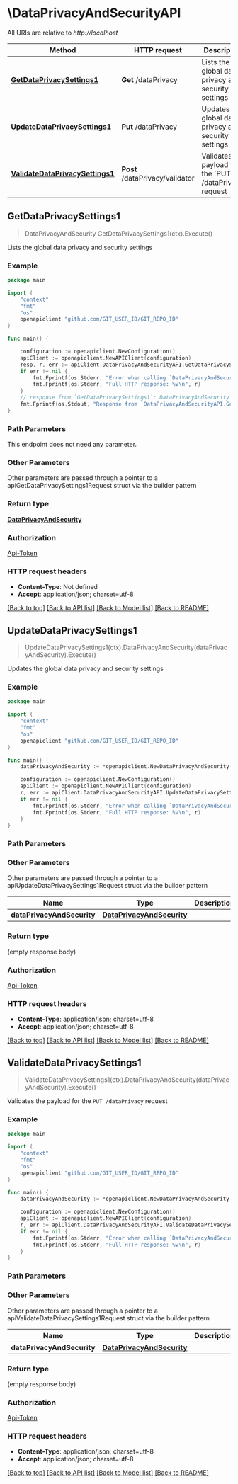 # \DataPrivacyAndSecurityAPI

All URIs are relative to *http://localhost*

Method | HTTP request | Description
------------- | ------------- | -------------
[**GetDataPrivacySettings1**](DataPrivacyAndSecurityAPI.md#GetDataPrivacySettings1) | **Get** /dataPrivacy | Lists the global data privacy and security settings
[**UpdateDataPrivacySettings1**](DataPrivacyAndSecurityAPI.md#UpdateDataPrivacySettings1) | **Put** /dataPrivacy | Updates the global data privacy and security settings
[**ValidateDataPrivacySettings1**](DataPrivacyAndSecurityAPI.md#ValidateDataPrivacySettings1) | **Post** /dataPrivacy/validator | Validates the payload for the &#x60;PUT /dataPrivacy&#x60; request



## GetDataPrivacySettings1

> DataPrivacyAndSecurity GetDataPrivacySettings1(ctx).Execute()

Lists the global data privacy and security settings

### Example

```go
package main

import (
    "context"
    "fmt"
    "os"
    openapiclient "github.com/GIT_USER_ID/GIT_REPO_ID"
)

func main() {

    configuration := openapiclient.NewConfiguration()
    apiClient := openapiclient.NewAPIClient(configuration)
    resp, r, err := apiClient.DataPrivacyAndSecurityAPI.GetDataPrivacySettings1(context.Background()).Execute()
    if err != nil {
        fmt.Fprintf(os.Stderr, "Error when calling `DataPrivacyAndSecurityAPI.GetDataPrivacySettings1``: %v\n", err)
        fmt.Fprintf(os.Stderr, "Full HTTP response: %v\n", r)
    }
    // response from `GetDataPrivacySettings1`: DataPrivacyAndSecurity
    fmt.Fprintf(os.Stdout, "Response from `DataPrivacyAndSecurityAPI.GetDataPrivacySettings1`: %v\n", resp)
}
```

### Path Parameters

This endpoint does not need any parameter.

### Other Parameters

Other parameters are passed through a pointer to a apiGetDataPrivacySettings1Request struct via the builder pattern


### Return type

[**DataPrivacyAndSecurity**](DataPrivacyAndSecurity.md)

### Authorization

[Api-Token](../README.md#Api-Token)

### HTTP request headers

- **Content-Type**: Not defined
- **Accept**: application/json; charset=utf-8

[[Back to top]](#) [[Back to API list]](../README.md#documentation-for-api-endpoints)
[[Back to Model list]](../README.md#documentation-for-models)
[[Back to README]](../README.md)


## UpdateDataPrivacySettings1

> UpdateDataPrivacySettings1(ctx).DataPrivacyAndSecurity(dataPrivacyAndSecurity).Execute()

Updates the global data privacy and security settings



### Example

```go
package main

import (
    "context"
    "fmt"
    "os"
    openapiclient "github.com/GIT_USER_ID/GIT_REPO_ID"
)

func main() {
    dataPrivacyAndSecurity := *openapiclient.NewDataPrivacyAndSecurity(false, false, false) // DataPrivacyAndSecurity | 

    configuration := openapiclient.NewConfiguration()
    apiClient := openapiclient.NewAPIClient(configuration)
    r, err := apiClient.DataPrivacyAndSecurityAPI.UpdateDataPrivacySettings1(context.Background()).DataPrivacyAndSecurity(dataPrivacyAndSecurity).Execute()
    if err != nil {
        fmt.Fprintf(os.Stderr, "Error when calling `DataPrivacyAndSecurityAPI.UpdateDataPrivacySettings1``: %v\n", err)
        fmt.Fprintf(os.Stderr, "Full HTTP response: %v\n", r)
    }
}
```

### Path Parameters



### Other Parameters

Other parameters are passed through a pointer to a apiUpdateDataPrivacySettings1Request struct via the builder pattern


Name | Type | Description  | Notes
------------- | ------------- | ------------- | -------------
 **dataPrivacyAndSecurity** | [**DataPrivacyAndSecurity**](DataPrivacyAndSecurity.md) |  | 

### Return type

 (empty response body)

### Authorization

[Api-Token](../README.md#Api-Token)

### HTTP request headers

- **Content-Type**: application/json; charset=utf-8
- **Accept**: application/json; charset=utf-8

[[Back to top]](#) [[Back to API list]](../README.md#documentation-for-api-endpoints)
[[Back to Model list]](../README.md#documentation-for-models)
[[Back to README]](../README.md)


## ValidateDataPrivacySettings1

> ValidateDataPrivacySettings1(ctx).DataPrivacyAndSecurity(dataPrivacyAndSecurity).Execute()

Validates the payload for the `PUT /dataPrivacy` request

### Example

```go
package main

import (
    "context"
    "fmt"
    "os"
    openapiclient "github.com/GIT_USER_ID/GIT_REPO_ID"
)

func main() {
    dataPrivacyAndSecurity := *openapiclient.NewDataPrivacyAndSecurity(false, false, false) // DataPrivacyAndSecurity | 

    configuration := openapiclient.NewConfiguration()
    apiClient := openapiclient.NewAPIClient(configuration)
    r, err := apiClient.DataPrivacyAndSecurityAPI.ValidateDataPrivacySettings1(context.Background()).DataPrivacyAndSecurity(dataPrivacyAndSecurity).Execute()
    if err != nil {
        fmt.Fprintf(os.Stderr, "Error when calling `DataPrivacyAndSecurityAPI.ValidateDataPrivacySettings1``: %v\n", err)
        fmt.Fprintf(os.Stderr, "Full HTTP response: %v\n", r)
    }
}
```

### Path Parameters



### Other Parameters

Other parameters are passed through a pointer to a apiValidateDataPrivacySettings1Request struct via the builder pattern


Name | Type | Description  | Notes
------------- | ------------- | ------------- | -------------
 **dataPrivacyAndSecurity** | [**DataPrivacyAndSecurity**](DataPrivacyAndSecurity.md) |  | 

### Return type

 (empty response body)

### Authorization

[Api-Token](../README.md#Api-Token)

### HTTP request headers

- **Content-Type**: application/json; charset=utf-8
- **Accept**: application/json; charset=utf-8

[[Back to top]](#) [[Back to API list]](../README.md#documentation-for-api-endpoints)
[[Back to Model list]](../README.md#documentation-for-models)
[[Back to README]](../README.md)

